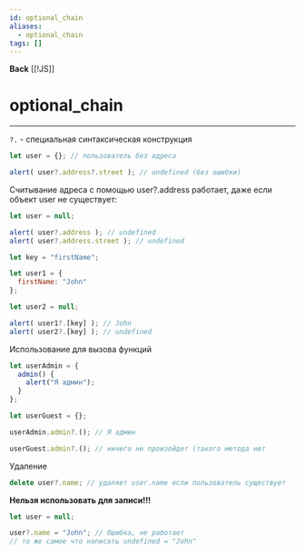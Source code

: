 ```yaml
---
id: optional_chain
aliases:
  - optional_chain
tags: []
---
```

**Back**
    [[!JS]]

# optional_chain
---
`?.` - специальная синтаксическая конструкция

```js
let user = {}; // пользователь без адреса

alert( user?.address?.street ); // undefined (без ошибки)
```
Считывание адреса с помощью user?.address работает, даже если объект user не существует:
```js
let user = null;

alert( user?.address ); // undefined
alert( user?.address.street ); // undefined
```
```js
let key = "firstName";

let user1 = {
  firstName: "John"
};

let user2 = null;

alert( user1?.[key] ); // John
alert( user2?.[key] ); // undefined
```

Использование для вызова функций
```js
let userAdmin = {
  admin() {
    alert("Я админ");
  }
};

let userGuest = {};

userAdmin.admin?.(); // Я админ

userGuest.admin?.(); // ничего не произойдет (такого метода нет
```
Удаление
```js
delete user?.name; // удаляет user.name если пользователь существует
```

**Нельзя использовать для записи!!!**
```js
let user = null;

user?.name = "John"; // Ошибка, не работает
// то же самое что написать undefined = "John"
```
